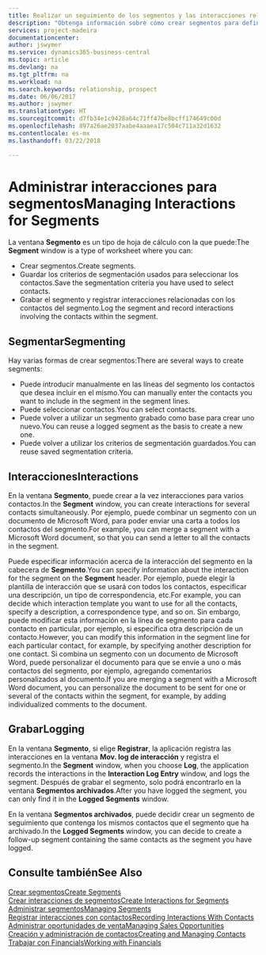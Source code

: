 ```yaml
---
title: Realizar un seguimiento de los segmentos y las interacciones relacionadas | Documentos de Microsoft
description: "Obtenga información sobre cómo crear segmentos para definir grupos de contactos y especificar interacciones para los segmentos."
services: project-madeira
documentationcenter: 
author: jswymer
ms.service: dynamics365-business-central
ms.topic: article
ms.devlang: na
ms.tgt_pltfrm: na
ms.workload: na
ms.search.keywords: relationship, prospect
ms.date: 06/06/2017
ms.author: jswymer
ms.translationtype: HT
ms.sourcegitcommit: d7fb34e1c9428a64c71ff47be8bcff174649c00d
ms.openlocfilehash: 897a26ae2037aabe4aaaea17c504c711a32d1632
ms.contentlocale: es-mx
ms.lasthandoff: 03/22/2018

---
```

# <a name="managing-interactions-for-segments"></a><span data-ttu-id="4efb2-103">Administrar interacciones para segmentos</span><span class="sxs-lookup"><span data-stu-id="4efb2-103">Managing Interactions for Segments</span></span>
<span data-ttu-id="4efb2-104">La ventana **Segmento** es un tipo de hoja de cálculo con la que puede:</span><span class="sxs-lookup"><span data-stu-id="4efb2-104">The **Segment** window is a type of worksheet where you can:</span></span>

* <span data-ttu-id="4efb2-105">Crear segmentos.</span><span class="sxs-lookup"><span data-stu-id="4efb2-105">Create segments.</span></span>
* <span data-ttu-id="4efb2-106">Guardar los criterios de segmentación usados para seleccionar los contactos.</span><span class="sxs-lookup"><span data-stu-id="4efb2-106">Save the segmentation criteria you have used to select contacts.</span></span>
* <span data-ttu-id="4efb2-107">Grabar el segmento y registrar interacciones relacionadas con los contactos del segmento.</span><span class="sxs-lookup"><span data-stu-id="4efb2-107">Log the segment and record interactions involving the contacts within the segment.</span></span>

## <a name="segmenting"></a><span data-ttu-id="4efb2-108">Segmentar</span><span class="sxs-lookup"><span data-stu-id="4efb2-108">Segmenting</span></span>
<span data-ttu-id="4efb2-109">Hay varias formas de crear segmentos:</span><span class="sxs-lookup"><span data-stu-id="4efb2-109">There are several ways to create segments:</span></span>

* <span data-ttu-id="4efb2-110">Puede introducir manualmente en las líneas del segmento los contactos que desea incluir en el mismo.</span><span class="sxs-lookup"><span data-stu-id="4efb2-110">You can manually enter the contacts you want to include in the segment in the segment lines.</span></span>
* <span data-ttu-id="4efb2-111">Puede seleccionar contactos.</span><span class="sxs-lookup"><span data-stu-id="4efb2-111">You can select contacts.</span></span>
* <span data-ttu-id="4efb2-112">Puede volver a utilizar un segmento grabado como base para crear uno nuevo.</span><span class="sxs-lookup"><span data-stu-id="4efb2-112">You can reuse a logged segment as the basis to create a new one.</span></span>
* <span data-ttu-id="4efb2-113">Puede volver a utilizar los criterios de segmentación guardados.</span><span class="sxs-lookup"><span data-stu-id="4efb2-113">You can reuse saved segmentation criteria.</span></span>

## <a name="interactions"></a><span data-ttu-id="4efb2-114">Interacciones</span><span class="sxs-lookup"><span data-stu-id="4efb2-114">Interactions</span></span>
<span data-ttu-id="4efb2-115">En la ventana **Segmento**, puede crear a la vez interacciones para varios contactos.</span><span class="sxs-lookup"><span data-stu-id="4efb2-115">In the **Segment** window, you can create interactions for several contacts simultaneously.</span></span> <span data-ttu-id="4efb2-116">Por ejemplo, puede combinar un segmento con un documento de Microsoft Word, para poder enviar una carta a todos los contactos del segmento.</span><span class="sxs-lookup"><span data-stu-id="4efb2-116">For example, you can merge a segment with a Microsoft Word document, so that you can send a letter to all the contacts in the segment.</span></span>

<span data-ttu-id="4efb2-117">Puede especificar información acerca de la interacción del segmento en la cabecera de **Segmento**.</span><span class="sxs-lookup"><span data-stu-id="4efb2-117">You can specify information about the interaction for the segment on the **Segment** header.</span></span> <span data-ttu-id="4efb2-118">Por ejemplo, puede elegir la plantilla de interacción que se usará con todos los contactos, especificar una descripción, un tipo de correspondencia, etc.</span><span class="sxs-lookup"><span data-stu-id="4efb2-118">For example, you can decide which interaction template you want to use for all the contacts, specify a description, a correspondence type, and so on.</span></span> <span data-ttu-id="4efb2-119">Sin embargo, puede modificar esta información en la línea de segmento para cada contacto en particular, por ejemplo, si especifica otra descripción de un contacto.</span><span class="sxs-lookup"><span data-stu-id="4efb2-119">However, you can modify this information in the segment line for each particular contact, for example, by specifying another description for one contact.</span></span> <span data-ttu-id="4efb2-120">Si combina un segmento con un documento de Microsoft Word, puede personalizar el documento para que se envíe a uno o más contactos del segmento, por ejemplo, agregando comentarios personalizados al documento.</span><span class="sxs-lookup"><span data-stu-id="4efb2-120">If you are merging a segment with a Microsoft Word document, you can personalize the document to be sent for one or several of the contacts within the segment, for example, by adding individualized comments to the document.</span></span>

## <a name="logging"></a><span data-ttu-id="4efb2-121">Grabar</span><span class="sxs-lookup"><span data-stu-id="4efb2-121">Logging</span></span>
<span data-ttu-id="4efb2-122">En la ventana **Segmento**, si elige **Registrar**, la aplicación registra las interacciones en la ventana **Mov. log de interacción** y registra el segmento.</span><span class="sxs-lookup"><span data-stu-id="4efb2-122">In the **Segment** window, when you choose **Log**, the application records the interactions in the **Interaction Log Entry** window, and logs the segment.</span></span> <span data-ttu-id="4efb2-123">Después de grabar el segmento, solo podrá encontrarlo en la ventana **Segmentos archivados**.</span><span class="sxs-lookup"><span data-stu-id="4efb2-123">After you have logged the segment, you can only find it in the **Logged Segments** window.</span></span>

<span data-ttu-id="4efb2-124">En la ventana **Segmentos archivados**, puede decidir crear un segmento de seguimiento que contenga los mismos contactos que el segmento que ha archivado.</span><span class="sxs-lookup"><span data-stu-id="4efb2-124">In the **Logged Segments** window, you can decide to create a follow-up segment containing the same contacts as the segment you have logged.</span></span>

## <a name="see-also"></a><span data-ttu-id="4efb2-125">Consulte también</span><span class="sxs-lookup"><span data-stu-id="4efb2-125">See Also</span></span>
[<span data-ttu-id="4efb2-126">Crear segmentos</span><span class="sxs-lookup"><span data-stu-id="4efb2-126">Create Segments</span></span>](marketing-how-create-segment.md)  
[<span data-ttu-id="4efb2-127">Crear interacciones de segmentos</span><span class="sxs-lookup"><span data-stu-id="4efb2-127">Create Interactions for Segments</span></span>](marketing-how-create-interactions.md)  
[<span data-ttu-id="4efb2-128">Administrar segmentos</span><span class="sxs-lookup"><span data-stu-id="4efb2-128">Managing Segments</span></span>](marketing-segments.md)  
[<span data-ttu-id="4efb2-129">Registrar interacciones con contactos</span><span class="sxs-lookup"><span data-stu-id="4efb2-129">Recording Interactions With Contacts</span></span>](marketing-interactions.md)  
[<span data-ttu-id="4efb2-130">Administrar oportunidades de venta</span><span class="sxs-lookup"><span data-stu-id="4efb2-130">Managing Sales Opportunities</span></span>](marketing-manage-sales-opportunities.md)  
[<span data-ttu-id="4efb2-131">Creación y administración de contactos</span><span class="sxs-lookup"><span data-stu-id="4efb2-131">Creating and Managing Contacts</span></span>](marketing-contacts.md)  
[<span data-ttu-id="4efb2-132">Trabajar con Financials</span><span class="sxs-lookup"><span data-stu-id="4efb2-132">Working with Financials</span></span>](ui-work-product.md)

